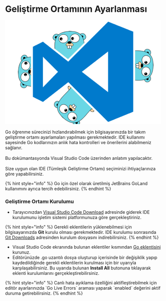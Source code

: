 # Geliştirme Ortamının Ayarlanması

![](<../.gitbook/assets/image 1.png>)

Go öğrenme sürecinizi hızlandırabilmek için bilgisayarınızda bir takım geliştirme ortamı ayarlamaları yapılması gerekmektedir. IDE kullanımı sayesinde Go kodlarınızın anlık hata kontrolleri ve önerilerini alabilmeniz sağlanır.\
\
Bu dokümantasyonda Visual Studio Code üzerinden anlatım yapılacaktır.\
\
Size uygun olan IDE (Tümleşik Geliştirme Ortamı) seçiminizi ihtiyaçlarınıza göre yapabilirsiniz.

{% hint style="info" %}
Go için özel olarak üretilmiş JetBrains GoLand kullanımını ayrıca tercih edebilirsiniz.
{% endhint %}

### Geliştirme Ortamı Kurulumu

* Tarayıcınızdan [Visual Studio Code Download](https://code.visualstudio.com/download) adresinde giderek IDE kurulumunu işletim sistemi platformunuza göre gerçekleştiriniz.

{% hint style="info" %}
Gerekli eklentilerin yüklenebilmesi için bilgisayarınızda **Git** kurulu olması gerekmektedir. IDE kurulumu sonrasında [Git Downloads](https://git-scm.com/downloads) adresinden kurulum dosyasını indirebilirsiniz.
{% endhint %}

* Visual Studio Code ekranında bulunan eklentiler kısmından [Go eklentisini](https://marketplace.visualstudio.com/items?itemName=golang.Go) kurunuz.&#x20;
* Editörünüzde .go uzantılı dosya oluşturup içerisinde bir değişiklik yapıp kaydedildiğinde gerekli eklentilerin kurulması için bir uyarıyla karşılaşabilirsiniz. Bu uyarıda bulunan **Install All** butonuna tıklayarak eklenti kurulumlarını gerçekleştirebilirsiniz.

{% hint style="info" %}
Canlı hata ayıklama özelliğini aktifleştirebilmek için editör ayarlarınızda \`Go Live Errors\` araması yaparak \`enabled\` değerini aktif duruma getirebilirsiniz.
{% endhint %}
